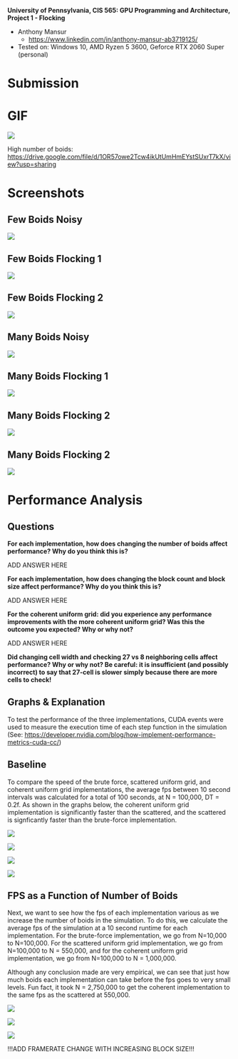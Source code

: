 **University of Pennsylvania, CIS 565: GPU Programming and Architecture,
Project 1 - Flocking**

* Anthony Mansur
  * https://www.linkedin.com/in/anthony-mansur-ab3719125/
* Tested on: Windows 10, AMD Ryzen 5 3600, Geforce RTX 2060 Super (personal)

Submission
====================

# GIF
![](images/boid-small-2.gif)

High number of boids: https://drive.google.com/file/d/1OR57owe2Tcw4ikUtUmHmEYstSUxrT7kX/view?usp=sharing

# Screenshots 

## Few Boids Noisy
![](images/boids-small-noisy.png)

## Few Boids Flocking 1
![](images/boids-small-flocking-1.png)

## Few Boids Flocking 2
![](images/boids-small-flocking-2.png)

## Many Boids Noisy
![](images/boids-big-noisy.png)

## Many Boids Flocking 1
![](images/boids-big-flocking-1.png)

## Many Boids Flocking 2
![](images/boids-big-flocking-2.png)

## Many Boids Flocking 2
![](images/boids-big-flocking-3.png)

# Performance Analysis

## Questions

**For each implementation, how does changing the number of boids affect performance? Why do you think this is?**

ADD ANSWER HERE

**For each implementation, how does changing the block count and block size affect performance? Why do you think this is?**

ADD ANSWER HERE

**For the coherent uniform grid: did you experience any performance improvements with the more coherent uniform grid? Was this the outcome you expected? Why or why not?**

ADD ANSWER HERE

**Did changing cell width and checking 27 vs 8 neighboring cells affect performance? Why or why not? Be careful: it is insufficient (and possibly incorrect) to say that 27-cell is slower simply because there are more cells to check!**

## Graphs & Explanation
To test the performance of the three implementations, CUDA events were used to measure the execution time of each step function in the simulation (See: https://developer.nvidia.com/blog/how-implement-performance-metrics-cuda-cc/)

## Baseline
To compare the speed of the brute force, scattered uniform grid, and coherent uniform grid implementations, the average fps between 10 second intervals was calculated for a total of 100 seconds, at N = 100,000, DT = 0.2f. As shown in the graphs below, the coherent uniform grid implementation is significantly faster than the scattered, and the scattered is signficantly faster than the brute-force implementation.

![](images/naive-baseline.png)

![](images/scattered-baseline.png)

![](images/coherent-baseline.png)

![](images/comparison-baseline.png)


## FPS as a Function of Number of Boids
Next, we want to see how the fps of each implementation various as we increase the number of boids in the simulation. To do this, we calculate the average fps of the simulation at a 10 second runtime for each implementation. For the brute-force implementation, we go from N=10,000 to N=100,000. For the scattered uniform grid implementation, we go from N=100,000 to N = 550,000, and for the coherent uniform grid implementation, we go from N=100,000 to N = 1,000,000.

Although any conclusion made are very empirical, we can see that just how much boids each implementation can take before the fps goes to very small levels. Fun fact, it took N = 2,750,000 to get the coherent implementation to the same fps as the scattered at 550,000.

![](images/naive-boids.png)

![](images/scattered-boids.png)

![](images/coherent-boids.png)

!!!ADD FRAMERATE CHANGE WITH INCREASING BLOCK SIZE!!!








